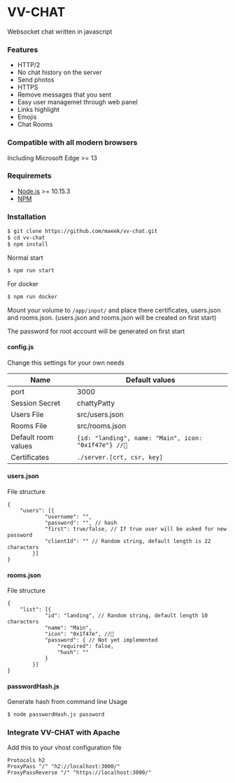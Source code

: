 # VV-CHAT
Websocket chat written in javascript

### Features

  - HTTP/2
  - No chat history on the server
  - Send photos
  - HTTPS
  - Remove messages that you sent
  - Easy user managemet through web panel
  - Links highlight
  - Emojis
  - Chat Rooms

### Compatible with all modern browsers
Including Microsoft Edge >= 13

### Requiremets

  - [Node.js](https://nodejs.org/) >= 10.15.3
  - [NPM](https://www.npmjs.com/get-npm)

### Installation

```sh
$ git clone https://github.com/maeek/vv-chat.git
$ cd vv-chat
$ npm install
```
Normal start
```sh
$ npm run start
```

For docker
```sh
$ npm run docker
```
Mount your volume to ```/app/input/``` and place there certificates, users.json and rooms.json. (users.json and rooms.json will be created on first start)

The password for root account will be generated on first start


#### config.js
Change this settings for your own needs

| Name | Default values |
| ------ | ------ |
| port | 3000 |
| Session Secret | chattyPatty |
| Users File | src/users.json |
| Rooms File | src/rooms.json |
| Default room values | ```{id: "landing", name: "Main", icon: "0x1f47e"} //👾``` |
| Certificates | ```./server.[crt, csr, key]``` |

#### users.json
File structure
```
{
    "users": [{
            "username": "",
            "password": "", // hash
            "first": true/false, // If true user will be asked for new password
            "clientId": "" // Random string, default length is 22 characters
        }]
}
```

#### rooms.json
File structure
```
{
    "list": [{
            "id": "landing", // Random string, default length 10 characters
            "name": "Main",
            "icon": "0x1f47e", //👾
            "password": { // Not yet implemented
                "required": false,
                "hash": ""
            }
        }]
}
```

#### passwordHash.js
Generate hash from command line
Usage
```sh
$ node passwordHash.js password
```

### Integrate VV-CHAT with Apache

Add this to your vhost configuration file
```
Protocols h2
ProxyPass "/" "h2://localhost:3000/"
ProxyPassReverse "/" "https://localhost:3000/"
```
